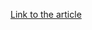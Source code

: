 [Link to the article](https://microsoft.com/security/blog/2019/12/12/gallium-targeting-global-telecom/)
